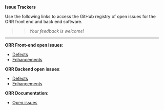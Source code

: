 **Issue Trackers**

Use the following links to access the GitHub registry of open issues for the 
ORR front end and back end software.
 
 
>> _Your feedback is welcome!_

<hr>
    
**ORR Front-end open issues**:

* [Defects](https://github.com/mmisw/orr-portal/issues?q=is%3Aopen+is%3Aissue+label%3Abug) 
* [Enhancements](https://github.com/mmisw/orr-portal/issues?q=is%3Aopen+is%3Aissue+label%3Aenhancement)


**ORR Backend open issues**:

* [Defects](https://github.com/mmisw/orr-ont/issues?q=is%3Aopen+is%3Aissue+label%3Abug) 
* [Enhancements](https://github.com/mmisw/orr-ont/issues?q=is%3Aopen+is%3Aissue+label%3Aenhancement)


**ORR Documentation**:

* [Open issues](https://github.com/mmisw/mmiorr-docs/issues)
